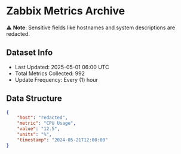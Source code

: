 # Zabbix Metrics Archive

⚠️ **Note**: Sensitive fields like hostnames and system descriptions are redacted.

## Dataset Info
- Last Updated: 2025-05-01 06:00 UTC
- Total Metrics Collected: 992
- Update Frequency: Every (1) hour

## Data Structure
```json
{
    "host": "redacted",
    "metric": "CPU Usage",
    "value": "12.5",
    "units": "%",
    "timestamp": "2024-05-21T12:00:00"
}
```
